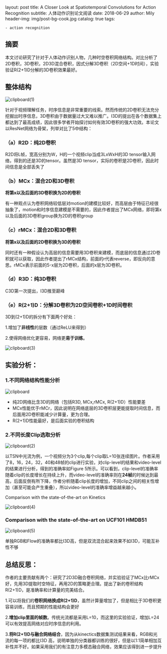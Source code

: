 layout:     post
title:     A Closer Look at Spatiotemporal Convolutions for Action Recognition
subtitle:   人体动作识别论文阅读
date:       2018-06-29
author:     Mily
header-img: img/post-bg-cook.jpg
catalog: true
tags:

    - action recognition

## **摘要**

本文讨论研究了针对于人体动作识别人物，几种时空卷积网络结构。对比分析了2D卷积，3D卷积，2D3D混合卷积，因式分解3D卷积（2D空间+1D时间），实验验证R(2+1)D分解的3D卷积效果最好。

## **整体结构**

![clipboard(1)](/../img/2018-06-29-A-Closer-Look-at-Spatiotemporal-Convolutions-for-Action-Recognition/clipboard(1).png)

针对于视频理解任务，时序信息是非常重要的线索。然而传统的2D卷积无法充分挖掘出时序信息，3D卷积由于数据量过大又难以推广。I3D的提出在各个数据集上都达到了最高成绩，因此很多学者开始探讨如何有效3D卷积的强大功效。本论文以ResNet网络为骨架，列举对比了5中结构：

### **（a）R2D：纯2D卷积**

R2D将L帧，宽高分别为W，H的一个视频clip当成3LxWxH的3D tensor输入网络，得到的还是3D的tensor。虽然是3D tensor，实际的卷积是2D卷积，因此时间信息是全部丢失了

### **（b）MCx：混合2D和3D卷积**

**将第x以及后面的3D卷积换为2D的卷积**

有一种观点认为卷积网络较低层对motion的建模比较好，而高层由于特征已经很抽象了，motion和时序信息建模是不需要的，因此作者提出了MCx网络，即将第x以及后面的3D卷积group换为2D的卷积group

### （c）rMCx：混合2D和3D卷积

**将第x以及后面的2D卷积换为3D的卷积**

同时还有一种假设认为高层的信息需要用3D卷积来建模，而底层的信息通过2D卷积就可以获取，因此作者提出了rMCx结构，前面的r代表reverse，即反向的意思。rMCx表示前面的5-x层为2D卷积，后面的x层为3D卷积。

### **（d）R3D：纯3D卷积**

C3D第一次提出，I3D推至巅峰

### **（e）R(2+1)D：分解3D卷积为2D空间卷积+1D时间卷积**

3D到(2+1)D的拆分有下面两个好处：

1.增加了**非线性**的层数（通过ReLU来得到）

2.使得网络优化更容易，网络更**易于训练**。

![clipboard(3)](/../img/2018-06-29-A-Closer-Look-at-Spatiotemporal-Convolutions-for-Action-Recognition/clipboard(3).png)

## **实验分析：**

### **1.不同网络结构性能分析**

![clipboard](/../img/2018-06-29-A-Closer-Look-at-Spatiotemporal-Convolutions-for-Action-Recognition/clipboard.png)

- 纯2D网络比含3D的网络（包括R3D, MCx,rMCx, R(2+1)D）性能要差
- MCx性能优于rMCr，因此说明在网络底层的3D卷积层更能提取时间信息，而后面用2D卷积能减少计算量，更为合理。
- R(2+1)D性能最好，是后面实验的卷积结构

### **2.不同长度Clip选取分析**

![clipboard(2)](/../img/2018-06-29-A-Closer-Look-at-Spatiotemporal-Convolutions-for-Action-Recognition/clipboard(2).png)

以TSN中光流为例，一个视频分为3个clip,每个clip取L=10张连续图片。作者采用了8，16，24，32，40和48帧的clip进行实验，对clip-level的结果和video-level的结果进行分析，得到的准确率如Figure 5所示。可以看到，clip-level的准确率随着clip的长度增长在持续上升，而video-level的准确率则在**24帧**的时候达到最高，后面反倒有所下降，作者分析随着clip长度的增加，不同clip之间的相关性增加（甚至可能会产生重叠），所以video-level的准确率增益越来越小。

Comparison with the state-of-the-art on Kinetics

![clipboard(4)](/../img/2018-06-29-A-Closer-Look-at-Spatiotemporal-Convolutions-for-Action-Recognition/clipboard(4).png)

### Comparison with the state-of-the-art on UCF101 HMDB51

![clipboard(5)](/../img/2018-06-29-A-Closer-Look-at-Spatiotemporal-Convolutions-for-Action-Recognition/clipboard(5).png)

单独RGB和Flow的准确率都比I3D高，但是双流混合起来效果不如I3D，可能互补性不够

## **总结反思：**

作者的主要贡献有两个：研究了2D3D融合卷积网络，并实验验证了MCx比rMCx好，先用3D提取时空特征，再用2D的策略更合理。提出了新的卷积结构R(2+1)D，是准确率和计算量的完美结合。

1.可以将我们的**卷积网络换成R(2+1)D**，虽然计算量增加了，但是相比于3D卷积更容易训练，而且预期的性能结构会更好

2.**增加clip里面的帧数**。传统光流都是采用L=10，而这里的实验验证，增加L=24可以有效提高网络对应时序信息的利用。

3.**将R(2+1)D与融合网络结合**，因为从kinectics数据集测试结果来看，RGB和光流的每一项的都比I3D 高，说明单独的分类器都训练的很好，但是以1:1简单相加互补性并不好。如果采用我们的有注意力多模态融合网络，效果应该得到进一步提升